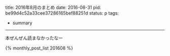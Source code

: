 title: 2016年8月のまとめ
date: 2016-08-31
pid: be99d4c52a33cee37286165bef88251d
status: p
tags:
- summary
---

本ぜんぜん読まなかったなー

{% monthly_post_list 201608 %}